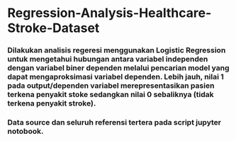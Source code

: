 # Regression-Analysis-Healthcare-Stroke-Dataset
### Dilakukan analisis regeresi menggunakan Logistic Regression untuk mengetahui hubungan antara variabel independen dengan variabel biner dependen melalui pencarian model yang dapat mengaproksimasi variabel dependen. Lebih jauh, nilai 1 pada output/dependen variabel merepresentasikan pasien terkena penyakit stoke sedangkan nilai 0 sebaliknya (tidak terkena penyakit stroke).
### Data source dan seluruh referensi tertera pada script jupyter notobook.
